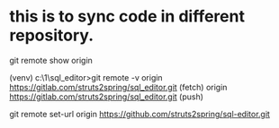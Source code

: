 # this is to sync code in different repository.

git remote show origin

(venv) c:\1\sql_editor>git remote -v
origin  https://gitlab.com/struts2spring/sql_editor.git (fetch)
origin  https://gitlab.com/struts2spring/sql_editor.git (push)

git remote set-url origin https://github.com/struts2spring/sql-editor.git